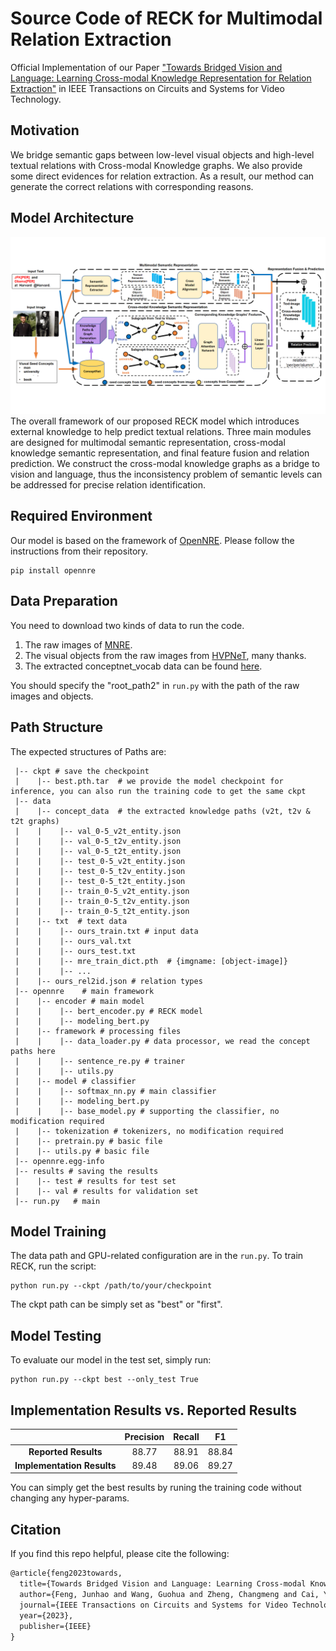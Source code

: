 # Source Code of RECK for Multimodal Relation Extraction
Official Implementation of our Paper ["Towards Bridged Vision and Language: Learning Cross-modal Knowledge Representation for Relation Extraction"](https://ieeexplore.ieee.org/abstract/document/10147282) in IEEE Transactions on Circuits and Systems for Video Technology.

## Motivation
We bridge semantic gaps between low-level visual objects and high-level textual relations with Cross-modal Knowledge graphs. We also provide some direct evidences for relation extraction. As a result, our method can generate the correct relations with corresponding reasons.

## Model Architecture
![model](img/model.png)
The overall framework of our proposed RECK model which introduces external knowledge to help predict textual relations. Three main modules are designed for multimodal semantic representation, cross-modal knowledge semantic representation, and final feature fusion and relation prediction. We construct the cross-modal knowledge graphs as a bridge to vision and language, thus the inconsistency problem of semantic levels can be addressed for precise relation identification.

## Required Environment

Our model is based on the framework of [OpenNRE](https://github.com/thunlp/OpenNRE). Please follow the instructions from their repository.
```
pip install opennre
```

## Data Preparation

You need to download two kinds of data to run the code.

1. The raw images of [MNRE](https://github.com/thecharm/MNRE).
2. The visual objects from the raw images from [HVPNeT](https://github.com/zjunlp/HVPNeT), many thanks.
3. The extracted conceptnet_vocab data can be found [here](https://drive.google.com/file/d/1zet1meEQq7gWzTddroQ_oE72JWJafBv9/view?usp=sharing).


You should specify the "root_path2" in ``run.py`` with the path of the raw images and objects.

## Path Structure
The expected structures of Paths are:

```
 |-- ckpt # save the checkpoint
 |    |-- best.pth.tar  # we provide the model checkpoint for inference, you can also run the training code to get the same ckpt
 |-- data
 |    |-- concept_data  # the extracted knowledge paths (v2t, t2v & t2t graphs)
 |    |    |-- val_0-5_v2t_entity.json
 |    |    |-- val_0-5_t2v_entity.json
 |    |    |-- val_0-5_t2t_entity.json
 |    |    |-- test_0-5_v2t_entity.json
 |    |    |-- test_0-5_t2v_entity.json
 |    |    |-- test_0-5_t2t_entity.json
 |    |    |-- train_0-5_v2t_entity.json
 |    |    |-- train_0-5_t2v_entity.json
 |    |    |-- train_0-5_t2t_entity.json
 |    |-- txt  # text data
 |    |    |-- ours_train.txt # input data
 |    |    |-- ours_val.txt
 |    |    |-- ours_test.txt
 |    |    |-- mre_train_dict.pth  # {imgname: [object-image]}
 |    |    |-- ...
 |    |-- ours_rel2id.json # relation types
 |-- opennre	# main framework 
 |    |-- encoder # main model
 |    |    |-- bert_encoder.py # RECK model
 |    |    |-- modeling_bert.py
 |    |-- framework # processing files
 |    |    |-- data_loader.py # data processor, we read the concept paths here
 |    |    |-- sentence_re.py # trainer
 |    |    |-- utils.py
 |    |-- model # classifier
 |    |    |-- softmax_nn.py # main classifier
 |    |    |-- modeling_bert.py 
 |    |    |-- base_model.py # supporting the classifier, no modification required
 |    |-- tokenization # tokenizers, no modification required
 |    |-- pretrain.py # basic file
 |    |-- utils.py # basic file
 |-- opennre.egg-info
 |-- results # saving the results
 |    |-- test # results for test set
 |    |-- val # results for validation set
 |-- run.py   # main
```

## Model Training
The data path and GPU-related configuration are in the `run.py`. To train RECK, run the script:
```
python run.py --ckpt /path/to/your/checkpoint
```
The ckpt path can be simply set as "best" or "first".

## Model Testing
To evaluate our model in the test set, simply run:
```
python run.py --ckpt best --only_test True
```
## Implementation Results vs. Reported Results 
|                       | **Precision** | **Recall** | **F1**    |
|:---------------------:|:----------:   |:--------:  |:---------:|
| **Reported Results**  | 88.77         | 88.91      | 88.84     |
| **Implementation Results** | 89.48         | 89.06      | 89.27     |

You can simply get the best results by runing the training code without changing any hyper-params.

## Citation

If you find this repo helpful, please cite the following:
``` latex
@article{feng2023towards,
  title={Towards Bridged Vision and Language: Learning Cross-modal Knowledge Representation for Relation Extraction},
  author={Feng, Junhao and Wang, Guohua and Zheng, Changmeng and Cai, Yi and Fu, Ze and Wang, Yaowei and Wei, Xiao-Yong and Li, Qing},
  journal={IEEE Transactions on Circuits and Systems for Video Technology},
  year={2023},
  publisher={IEEE}
}
```

